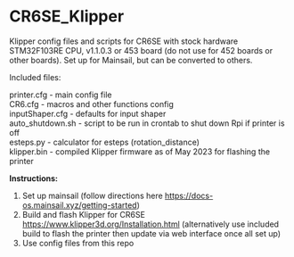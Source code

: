 # CR6SE_Klipper
Klipper config files and scripts for CR6SE with stock hardware STM32F103RE CPU, v1.1.0.3 or 453 board (do not use for 452 boards or other boards). Set up for Mainsail, but can be converted to others.

Included files:

printer.cfg      - main config file <br>
CR6.cfg          - macros and other functions config <br>
inputShaper.cfg  - defaults for input shaper <br>
auto_shutdown.sh - script to be run in crontab to shut down Rpi if printer is off <br>
esteps.py        - calculator for esteps (rotation_distance) <br>
klipper.bin      - compiled Klipper firmware as of May 2023 for flashing the printer

**Instructions:**

1. Set up mainsail (follow directions here https://docs-os.mainsail.xyz/getting-started)
2. Build and flash Klipper for CR6SE https://www.klipper3d.org/Installation.html (alternatively use included build to flash the printer then update via web interface once all set up)
3. Use config files from this repo
